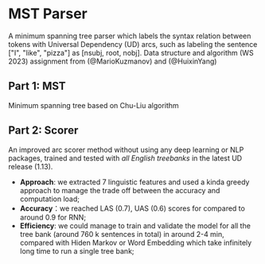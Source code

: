 
# MST Parser

A minimum spanning tree parser which labels the syntax relation between tokens with Universal Dependency (UD) arcs, such as labeling the sentence ["I", "like", "pizza"] as [nsubj, root, nobj]. Data structure and algorithm (WS 2023) assignment from (@MarioKuzmanov) and (@HuixinYang)


## Part 1: MST

Minimum spanning tree based on Chu-Liu algorithm


## Part 2: Scorer

An improved arc scorer method without using any deep learning or NLP packages, trained and tested with _all English treebanks_ in the latest UD release (1.13).
- **Approach**: we extracted 7 linguistic features and used a kinda greedy approach to manage the trade off between the accuracy and computation load;
- **Accuracy**：we reached LAS (0.7), UAS (0.6) scores for compared to around 0.9 for RNN; 
- **Efficiency**: we could manage to train and validate the model for all the tree bank (around 760 k sentences in total) in around 2-4 min, compared with Hiden Markov or Word Embedding which take infinitely long time to run a single tree bank;
